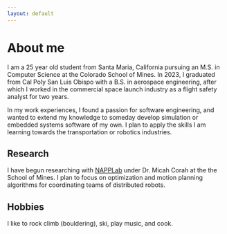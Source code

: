 ```yaml
---
layout: default
---
```


# About me
I am a 25 year old student from Santa Maria, California pursuing an M.S. in Computer Science at the
Colorado School of Mines. In 2023, I graduated from Cal Poly San Luis Obispo with a B.S. in aerospace engineering, after which I worked in the commercial space launch industry as a flight safety analyst for two years. 

In my work experiences, I found a passion for software engineering, and wanted to extend my knowledge to someday develop simulation or embedded systems software of my own. I plan to apply the skills I am learning towards the transportation or robotics industries.

## Research
I have begun researching with [NAPPLab](https://www.napplab.org) under Dr. Micah Corah at the the School of Mines. I plan to focus on optimization and motion planning algorithms for coordinating teams of distributed robots.

## Hobbies
I like to rock climb (bouldering), ski, play music, and cook.
